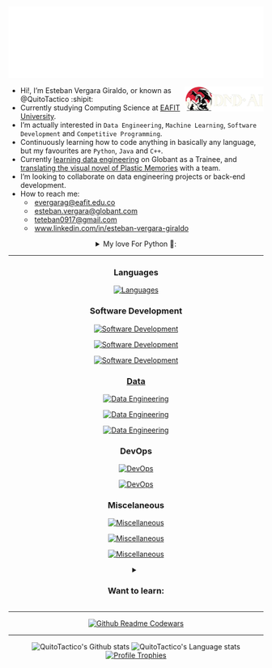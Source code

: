 
<!-- Hiii, what are you doing here? XD -->

<div align="center">
  <img src="docs/hello.svg">
</div>

[<img align="right" height="50" src="docs/DnD_right.png">](https://github.com/QuitoTactico/DnD-AI)

- Hi!, I’m Esteban Vergara Giraldo, or known as @QuitoTactico :shipit:
- Currently studying Computing Science at [EAFIT University](https://www.eafit.edu.co/).
- I’m actually interested in `Data Engineering`, `Machine Learning`, `Software Development` and `Competitive Programming`.
- Continuously learning how to code anything in basically any language, but my favourites are `Python`, `Java` and `C++`.
- Currently [learning data engineering](https://github.com/QuitoTactico/Courses-and-Certifications) on Globant as a Trainee, and [translating the visual novel of Plastic Memories](https://github.com/enoshima-memo-team) with a team.
- I’m looking to collaborate on data engineering projects or back-end development.
- How to reach me:
[<img align="right" width="160" alt="" src="https://github.com/user-attachments/assets/44cff177-6b12-41f9-8521-741d43b67908">](https://www.textstudio.com/)
  - <img alt="" width="13" src="https://yt3.googleusercontent.com/lNUIMCfhX_4YNdTbu5sYPHkGaiva1e4Wg9MGaZ0K-RF93zWUU92pGYnKjQ_wOm1AgM1zrU9OPpg=s900-c-k-c0x00ffffff-no-rj"> evergarag@eafit.edu.co
  - <img alt="" width="13" src="https://encrypted-tbn0.gstatic.com/images?q=tbn:ANd9GcQAxCQRtgtb4Pp_bSwN5567dU_M-aBifjuh7g&s"> esteban.vergara@globant.com
[<img align="right" width="155" alt="" src="https://count.getloli.com/get/@:quitotactico?theme=booru-lewd&darkmode=0&offset=-9">](https://count.getloli.com/) <!-- [<img align="right" height="50" alt="" src="https://count.akame.moe/@quitotactico?theme=rule34">](https://www.youtube.com/watch?v=dQw4w9WgXcQ) -->
  - <img alt="" width="13" src="https://cdn1.iconfinder.com/data/icons/google-new-logos-1/32/gmail_new_logo-512.png"> teteban0917@gmail.com
  - <img alt="" width="13" src="http://upload.wikimedia.org/wikipedia/commons/thumb/8/81/LinkedIn_icon.svg/1200px-LinkedIn_icon.svg.png"> www.linkedin.com/in/esteban-vergara-giraldo

<details>
  <summary align="center">
     My love For Python 🐍:
  </summary>  
<br>

I have an extensive repertoire of over 450 Python scripts, focused on competitive programming, web development, automation, API consumption and creation, data engineering, IoT, and the use of artificial intelligence for various tasks.

I have used Python to automate tasks such as file manipulation and data processing, creating scripts that enhance efficiency in repetitive processes, like an RPA for [comfortable listening of YouTube playlists](https://github.com/QuitoTactico/NOVVAE). I have also developed data analysis projects, like an [anime recommendation system](https://github.com/QuitoTactico/myanimelist-sorting) based on the MyAnimeList API, developed solutions to many [competitive programming problems in Codewars](https://github.com/QuitoTactico/PYTHON/tree/main/CODEWARS), and participated in game development, notably creating a [Dungeons & Dragons game generator](https://github.com/QuitoTactico/DnD-AI) with interactive map and AI usage for image generation and natural language processing, my biggest and coolest project to date, which I'm going to update soon to introduce better practices, a better map engine, and CI/CD.

Additionally, I have worked on web application development using Django, including a [movie website](https://github.com/QuitoTactico/moviereviewsproject), a [numeric analysis and linear regression interactive graphicator](https://github.com/QuitoTactico/Proyecto_analisis), an [enterprise data interactive graphicator](https://github.com/QuitoTactico/proyecto-sinfo) and a [tech learning route generator](https://github.com/QuitoTactico/SoftServe-Academy) that is a project we made for [SoftServe Inc.](https://www.softserveinc.com/en-us), a real client. With non-opinionated frameworks, I made an [Online Store backend using Flask](https://github.com/QuitoTactico/Flask-API-REST-App) (the usual, but with swagger, smorest, migrations and JWT), also a [P2P Chord-based network](https://github.com/QuitoTactico/P2P-Chord), and a manual [Hadoop Distributed Filesystem (HDFS)](https://github.com/QuitoTactico/HDFS). Also on framework-less applications, like a [shortest route calculator/graphicator system for Medellín's streets](https://github.com/QuitoTactico/ST0245-001), with a [Medellín's Metro version](https://github.com/OmdenaAI/eafit-colombia-transportation-subway) developed along [Omdena Inc.](https://github.com/OmdenaAI), an international team. 

In the field of artificial intelligence, I have implemented models for [facial](https://github.com/QuitoTactico/Proyecto-ReconocimientoDeRostros) and [voice](https://github.com/QuitoTactico/PYTHON/tree/main/Reconocedor%20de%20voz) recognition, and I have also explored home automation with a [smart curtain system (RaspberryPI)](https://github.com/QuitoTactico/Proyecto-CortinasInteligentes) that responds to external light, and for Data Engineering i've worked on a [Covid data consumption and analysis](https://github.com/QuitoTactico/HiveQL-Covid-analysis) with all the AWS and PySpark stack, which I'm currently learning deeper in [Globant](https://www.globant.com/) as a tech trainee in my professional internship.

My experience with Python is diverse, focusing on creating practical and innovative solutions while solving logical challenges that I find satisfying.

<p align="center">
    <a href="https://skillicons.dev">
        <img src="https://go-skill-icons.vercel.app/api/icons?i=pandas,polars,numpy,matplotlib,seaborn,bokeh" alt="Miscellaneous">
    </a>
</p>
<p align="center">
    <a href="https://skillicons.dev">
        <img src="https://go-skill-icons.vercel.app/api/icons?i=pytest,bots,opencv,regex,raspberrypi" alt="Miscellaneous">
    </a>
</p>
<p align="center">
    <a href="https://skillicons.dev">
        <img src="https://go-skill-icons.vercel.app/api/icons?i=tensorflow,huggingface,gemini,langchain" alt="Miscellaneous">
    </a>
</p>
</details>

<!-- - If you tell me to put DOOM-64 on your microwave, i'll do it. -->

---

<!-- 
NEW PROVIDER: https://github.com/lelouchfr/skill-icons?tab=readme-ov-file#icons-list
https://go-skill-icons.vercel.app/api/icons?i=

PAST PROVIDER: https://skillicons.dev
https://skillicons.dev/icons?i=
-->

<h3 align="center">Languages</h3>
<p align="center">
    <a href="https://skillicons.dev">
        <img src="https://go-skill-icons.vercel.app/api/icons?i=python,java,php,cpp,SEPARADOR,c,r,arduino,matlab" alt="Languages">
    </a>
</p>

<h3 align="center">Software Development</h3>
<p align="center">
    <a href="https://skillicons.dev">
      <img src="https://go-skill-icons.vercel.app/api/icons?i=django,laravel,flask,express,nodejs,SEPARADOR,html,css,react,js,ts" alt="Software Development">
      <!-- PYRAMID
      <img src="https://go-skill-icons.vercel.app/api/icons?i=html,css,scss,js,ts" alt="Software Development">
      <br>
      <img src="https://go-skill-icons.vercel.app/api/icons?i=django,fastapi,laravel,react" alt="Software Development">
      <br>
      <img src="https://go-skill-icons.vercel.app/api/icons?i=mysql,sqlite,postgres" alt="Software Development">
      <br>
      <img src="https://go-skill-icons.vercel.app/api/icons?i=bootstrap,mui" alt="Software Development">
      -->
    </a>
</p>
<p align="center">
    <a href="https://skillicons.dev">
      <img src="https://go-skill-icons.vercel.app/api/icons?i=sqlalchemy,swagger,grpc,json,yaml,SEPARADOR,insomnia,postman,wireshark,bootstrap,mui" alt="Software Development">
</p>
<p align="center">
    <a href="https://skillicons.dev">
      <img src="https://go-skill-icons.vercel.app/api/icons?i=mysql,sqlite,postgres,mongodb,SEPARADOR,npm,pnpm,yarn,composer" alt="Software Development">
</p>

<h3 align="center">Data</h3>
<!--
<p align="center">
    <a href="https://skillicons.dev">
        <img src="https://go-skill-icons.vercel.app/api/icons?i=pyspark,spark,sparksql,hadoop,hive,athena,glue,emr,s3,airflow,databricks,snowflake,elasticsearch" alt="Data Engineering">
    </a>
</p>
-->

<p align="center">
    <a href="https://skillicons.dev">
        <img src="https://go-skill-icons.vercel.app/api/icons?i=pyspark,spark,sparksql,hadoop,hive" alt="Data Engineering">
    </a>
</p>
<p align="center">
    <a href="https://skillicons.dev">
        <img src="https://go-skill-icons.vercel.app/api/icons?i=athena,glue,emr" alt="Data Engineering">
    </a>
</p>
<p align="center">
    <a href="https://skillicons.dev">
        <img src="https://go-skill-icons.vercel.app/api/icons?i=s3,airflow,databricks,snowflake,elasticsearch" alt="Data Engineering">
    </a>
</p>

<h3 align="center">DevOps</h3>
<p align="center">
    <a href="https://skillicons.dev">
        <img src="https://go-skill-icons.vercel.app/api/icons?i=aws,gcp,SEPARADOR,docker,githubactions" alt="DevOps">
    </a>
</p>
<p align="center">
    <a href="https://skillicons.dev">
        <img src="https://go-skill-icons.vercel.app/api/icons?i=ec2,eks,emr,SEPARADOR,tomcat,playwright,googleanalytics" alt="DevOps">
    </a>
</p>

<h3 align="center">Miscelaneous</h3>
<p align="center">
    <a href="https://skillicons.dev">
        <img src="https://go-skill-icons.vercel.app/api/icons?i=git,windows,linux,kali,ubuntu,bash,powershell" alt="Miscellaneous">
    </a>
</p>
<p align="center">
    <a href="https://skillicons.dev">
        <img src="https://go-skill-icons.vercel.app/api/icons?i=replit,notion,md,googlecolab,jupyter,figma" alt="Miscellaneous">
    </a>
</p>
<p align="center">
    <a href="https://skillicons.dev">
        <img src="https://go-skill-icons.vercel.app/api/icons?i=canva,excel,jira,lucidchart,miro,slack,teams" alt="Miscellaneous">
    </a>
</p>

<details>
  <summary align="center">
    <h3 align="center">Want to learn:</h3>
  </summary>  
  
  <p align="center">
      <a href="https://skillicons.dev">
          <img src="https://go-skill-icons.vercel.app/api/icons?i=scala,go,cs,dotnet,bun,haskell,lua,scratch,holyc" alt="Wanna learn">
      </a>
  </p>
  <p align="center">
      <a href="https://skillicons.dev">
          <img src="https://go-skill-icons.vercel.app/api/icons?i=fastapi,vue,spring,htmx,wordpress,drupal,jquery,prisma" alt="Wanna learn">
      </a>
  </p>
  <p align="center">
      <a href="https://skillicons.dev">
          <img src="https://go-skill-icons.vercel.app/api/icons?i=redis,cassandra,graphql,apollo,kafka,dynamodb,mariadb" alt="Wanna learn">
      </a>
  </p>
  <p align="center">
      <a href="https://skillicons.dev">
          <img src="https://go-skill-icons.vercel.app/api/icons?i=kubernetes,azure,azuredevops,vercel,jenkins" alt="Wanna learn">
      </a>
  </p>
  <p align="center">
      <a href="https://skillicons.dev">
          <img src="https://go-skill-icons.vercel.app/api/icons?i=nginx,lambda,lighthouse,salesforce,cloudflare" alt="Wanna learn">
      </a>
  </p>
  <p align="center">
      <a href="https://skillicons.dev">
          <img src="https://go-skill-icons.vercel.app/api/icons?i=blender,unity,unreal,pbi" alt="Wanna learn">
      </a>
  </p>
  <p align="center">
      <a href="https://skillicons.dev">
          <img src="https://go-skill-icons.vercel.app/api/icons?i=renpy,selenium,pytorch,pygame" alt="Wanna learn">
      </a>
  </p>
  <p align="center">
      <a href="https://skillicons.dev">
          <img src="https://go-skill-icons.vercel.app/api/icons?i=mint,arch,debian,hyprland" alt="Wanna learn">
      </a>
  </p>
  <p align="center">
      <a href="https://skillicons.dev">
          <img src="https://go-skill-icons.vercel.app/api/icons?i=gitlab,latex,obsidian" alt="Wanna learn">
      </a>
  </p>
  
</details>

---

<!-- 
<p align="center">
    <a href='https://www.codewars.com/users/QuitoTactico'><img src="https://www.codewars.com/users/QuitoTactico/badges/large"></a>
</p>
-->

<div align="center">
  <a href='https://www.codewars.com/users/QuitoTactico'>
    <img src="https://codewars-stats-ignacio-cuadra.vercel.app/?username=QuitoTactico&theme=dark" alt="Github Readme Codewars" />
  </a>
</div>

---

<div align="center"> 
  
  <img height=270 src="https://github-readme-stats.vercel.app/api?username=quitotactico&include_all_commits=true&show_icons=true&rank_icon=percentile&card_width=300px&theme=dark&line_height=30&custom_title=QuitoTactico%27s+Github+stats&number_format=long&role=owner,collaborator" alt="QuitoTactico's Github stats" />
  
  <img height=270 src="https://github-readme-stats.vercel.app/api/top-langs/?username=quitotactico&layout=donut&langs_count=10&hide=HTML&hide_title=true&role=owner,collaborator&theme=dark&card_width=310&custom_title=QuitoTactico%27s+Language+stats&card_width=1px" alt="QuitoTactico's Language stats" />


  <!--
  <img height=270 src="https://github-readme-stats.vercel.app/api/top-langs/?username=quitotactico&layout=donut&langs_count=10&hide=HTML&hide_title=true&role=owner,collaborator&theme=dark&size_weight=0.35&count_weight=0.65&card_width=310&custom_title=QuitoTactico%27s+Language+stats&card_width=1px" alt="QuitoTactico's Language stats" />
  
  -->

  <!-- With HTML
  <img height=249 src="https://github-readme-stats.vercel.app/api/top-langs/?username=quitotactico&layout=donut&langs_count=8&hide_title=true&role=owner,collaborator&theme=dark&size_weight=0.2&count_weight=0.&custom_title=QuitoTactico%27s+Language+stats&card_width=1px" alt="QuitoTactico's Language stats" />
  -->
  
  <!-- Donut
  <img height=259 src="https://github-readme-stats-git-masterrstaa-rickstaa.vercel.app/api/top-langs/?username=quitotactico&layout=donut&langs_count=6&hide=HTML&hide_border=true&role=owner,collaborator&theme=transparent&custom_title=QuitoTactico%27s+Language+stats" alt="QuitoTactico's Language stats" />
  -->
</div>

<div align="center">
  <a href=['https://www.codewars.com/users/QuitoTactico](https://github.com/ryo-ma/github-profile-trophy)'>
    <img src="https://github-profile-trophy.vercel.app/?username=QuitoTactico&theme=juicyfresh&column=-1&no-frame=true&no-bg=true&title=-Reviews" alt="Profile Trophies" />
  </a>
  <!-- &rank=-C,-B -->
</div>


<!-- ------------------------------- TRASH --------------------------------------- -->

<!-- 
[<img align="left" height="50" src="docs/hello.svg">](https://github.com/QuitoTactico)
-->
<!-- 
![Counter](https://count.akame.moe/@quitotactico)
[<img align="right" width="150" alt="" src="https://count.getloli.com/get/@:quitotactico?theme=rule34">](https://www.youtube.com/watch?v=dQw4w9WgXcQ)
-->

<!--
<div style="display: flex; justify-content: space-between; width: 100%;">
    <a href="https://github.com/QuitoTactico/DnD-AI" style="flex: 1;"><img align="left" height="50" src="docs/DnD_right.png"></a>
    <a href="https://www.youtube.com/watch?v=dQw4w9WgXcQ" style="flex: 1;"><img align="right" width="150" alt="🦑" src="https://count.getloli.com/get/@:quitotactico?theme=rule34"></a>
    <a href="https://www.codewars.com/users/EstebanQuito/" style="flex: 1;">
      <p align="center">
        <img height="45" src="https://www.codewars.com/users/EstebanQuito/badges/large" style="margin:auto;">
      </p>
    </a>
</div>
-->

<!--
[<img align="left" height="50" src="docs/DnD_right.png">](https://github.com/QuitoTactico/DnD-AI)
[<img align="left" height="50" src="https://www.codewars.com/users/EstebanQuito/badges/large">](https://www.codewars.com/users/EstebanQuito/)
[<img align="right" width="150" alt="🦑" src="https://count.getloli.com/get/@:quitotactico?theme=rule34">](https://www.youtube.com/watch?v=dQw4w9WgXcQ)
-->
<!-- 
Liar: https://github-readme-stats.anuraghazra1.vercel.app/api?
True: https://github-readme-stats.vercel.app/api?
Rick: https://github-readme-stats-git-masterrstaa-rickstaa.vercel.app/api?
-->



<!--
![Python](https://badgen.net/badge/Python/3.12/green) ![C++](https://badgen.net/badge/C++/20/blue) ![Java](https://badgen.net/badge/Java/8/yellow) ![HTML](https://badgen.net/badge/HTML/5/red) ![CSS](https://badgen.net/badge/CSS/3/blue)
-->

<!--
![image](https://www.codewars.com/users/EstebanQuito/badges/large)
-->

<!-- LMAOOOOOOOOOOOOOOOOOOOOOOOOOOOOOOOOOOOOOOOOO -->


<!--
<div style="display: flex; justify-content: space-between; flex-wrap: wrap;">
    <div style="display: flex; align-items: center;">
        <b style="margin-right: 10px;">Languages</b>
        <a href="https://skillicons.dev">
            <img src="https://go-skill-icons.vercel.app/api/icons?i=python,cpp,java,c,r,matlab" alt="Languages">
        </a>
    </div>
    <div style="display: flex; align-items: center;">
        <b style="margin-right: 10px;">DevOps</b>
        <a href="https://skillicons.dev">
            <img src="https://go-skill-icons.vercel.app/api/icons?i=aws,gcp,azure" alt="DevOps">
        </a>
    </div>
</div>

<br>
  
<div style="display: flex; justify-content: space-between;">
    <div style="display: flex; width:100%;  justify-content: space-between;">
        <b align="left" style="margin-right: 10px;">Software Development</b>
        <a href="https://skillicons.dev">
            <img src="https://go-skill-icons.vercel.app/api/icons?i=django,react,html,css,js" alt="Software Development">
        </a>
        <a align="right" href="https://skillicons.dev">
            <img src="https://go-skill-icons.vercel.app/api/icons?i=git,linux,bash" alt="Miscellaneous" style="margin-right: 10px;">
        </a>
        <b align="right" style="margin-right: 10px;">Misc.</b>
    </div>
</div>

<div style="display: flex; justify-content: space-between;">
    <p style="text-align: left;">Texto a la izquierda</p>
    <p style="text-align: right;">Texto a la derecha</p>
</div>

-->

<!-- Light Mode -->
<!--
<div align="center"> 
<a href="https://github.com/anuraghazra/github-readme-stats#gh-light-mode-only">
<img height=259 src="https://github-readme-stats-git-masterrstaa-rickstaa.vercel.app/api?username=quitotactico&show_icons=true&line_height=28&hide_border=true&card_width=347&include_all_commits=true&role=owner,collaborator&show=reviews,discussions_answered&rank_icon=percentile&exclude_repo=github-readme-stats&theme=default#gh-light-mode-only" alt="QuitoTactico's Github stats" />
</a>
<a href="https://github.com/anuraghazra/github-readme-stats#gh-light-mode-only">
<img height=259 src="https://github-readme-stats-git-masterrstaa-rickstaa.vercel.app/api/top-langs/?username=quitotactico&layout=compact&langs_count=12&hide_border=true&role=owner,collaborator&theme=default#gh-light-mode-only" alt="QuitoTactico's Language stats" />
</a>
</div>
-->

<!-- BLACK  -->
<!--
<div align="center"> 
<a href="https://github.com/anuraghazra/github-readme-stats#gh-dark-mode-only">
<img height=259 src="https://github-readme-stats-git-masterrstaa-rickstaa.vercel.app/api?username=quitotactico&show_icons=true&line_height=28&hide_border=true&card_width=347&include_all_commits=true&role=owner,collaborator&rank_icon=percentile&exclude_repo=github-readme-stats&theme=dark&bg_color=000000#gh-dark-mode-only" alt="QuitoTactico's Github stats" />
</a>
<a href="https://github.com/anuraghazra/github-readme-stats#gh-dark-mode-only">
<img height=259 src="https://github-readme-stats-git-masterrstaa-rickstaa.vercel.app/api/top-langs/?username=quitotactico&layout=donut&langs_count=10&hide=HTML&hide_border=true&role=owner,collaborator&theme=dark&bg_color=000000#gh-dark-mode-only" alt="QuitoTactico's Language stats" />
</a>
</div>
-->

<!--
<img height="180em" src="https://github-readme-stats.anuraghazra1.vercel.app/api/top-langs/?username=quitotactico&layout=donut&hide=HTML&theme=algolia&count_private=true"/>
![![Top Langs](https://github-readme-stats.vercel.app/api/top-langs/?username=quitoactico&layout=donut-vertical)](https://github.com/anuraghazra/github-readme-stats)
<img height="180em" src="https://github-readme-stats.vercel.app/api/wakatime?username=quitotactico"/>
-->

<!---

PAST, changed in feb 2024

- Hi, I’m @QuitoTactico
- Eafit student and Omdena member
- I’m interested in Games and Competitive Programmation
- I’m currently learning how to code in basically any language
- I’m looking to collaborate on small projects and game development
- If you tell me to put DOOM-64 on your microwave, i'll do it.
- How to reach me!:  
  teteban0917@gmail.com /
  evergarag@eafit.edu.co /
  +57 324 250 94 36

QuitoTactico/QuitoTactico is a ✨ special ✨ repository because its `README.md` (this file) appears on your GitHub profile.
You can click the Preview link to take a look at your changes.
--->
